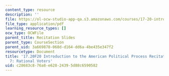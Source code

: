 ```yaml
---
content_type: resource
description: ''
file: https://ol-ocw-studio-app-qa.s3.amazonaws.com/courses/17-20-introduction-to-the-american-political-process-fall-2020/c28683c876a8e62824395d88c6590582_MIT17_20F20_rec7.pdf
file_type: application/pdf
learning_resource_types: []
ocw_type: OCWFile
parent_title: Recitation Slides
parent_type: CourseSection
parent_uid: 3a669878-068d-d164-dd6a-4be435e347f2
resourcetype: Document
title: '17.20F20 Introduction to the American Political Process Recitation Slides
  7: Rational Voters'
uid: c28683c8-76a8-e628-2439-5d88c6590582
---
```

